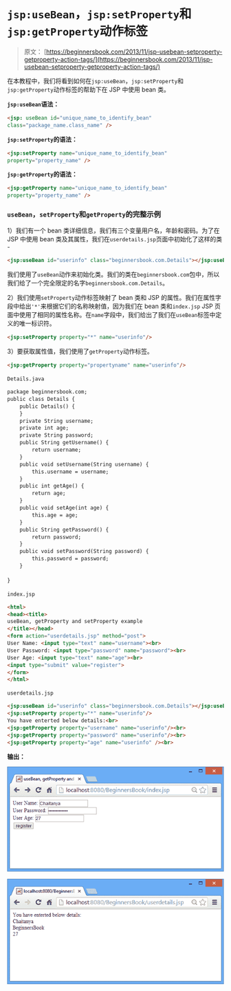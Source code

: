 # `jsp:useBean`，`jsp:setProperty`和`jsp:getProperty`动作标签

> 原文： [https://beginnersbook.com/2013/11/jsp-usebean-setproperty-getproperty-action-tags/](https://beginnersbook.com/2013/11/jsp-usebean-setproperty-getproperty-action-tags/)

在本教程中，我们将看到如何在`jsp:useBean`，`jsp:setProperty`和`jsp:getProperty`动作标签的帮助下在 JSP 中使用 bean 类。

**`jsp:useBean`语法：**

```html
<jsp: useBean id="unique_name_to_identify_bean" 
class="package_name.class_name" />
```

**`jsp:setProperty`的语法：**

```html
<jsp:setProperty name="unique_name_to_identify_bean" 
property="property_name" />
```

**`jsp:getProperty`的语法：**

```html
<jsp:getProperty name="unique_name_to_identify_bean" 
property="property_name" />
```

### `useBean`，`setProperty`和`getProperty`的完整示例

1）我们有一个 bean 类详细信息，我们有三个变量用户名，年龄和密码。为了在 JSP 中使用 bean 类及其属性，我们在`userdetails.jsp`页面中初始化了这样的类 -

```html
<jsp:useBean id="userinfo" class="beginnersbook.com.Details"></jsp:useBean>
```

我们使用了`useBean`动作来初始化类。我们的类在`beginnersbook.com`包中，所以我们给了一个完全限定的名字`beginnersbook.com.Details`。

2）我们使用`setProperty`动作标签映射了 bean 类和 JSP 的属性。我们在属性字段中给出`'*'`来根据它们的名称映射值，因为我们在 bean 类和`index.jsp` JSP 页面中使用了相同的属性名称。在`name`字段中，我们给出了我们在`useBean`标签中定义的唯一标识符。

```html
<jsp:setProperty property="*" name="userinfo"/>
```

3）要获取属性值，我们使用了`getProperty`动作标签。

```html
<jsp:getProperty property="propertyname" name="userinfo"/>
```

`Details.java`

```html
package beginnersbook.com;
public class Details {
	public Details() {
    }
    private String username;
    private int age;
    private String password;
	public String getUsername() {
		return username;
	}
	public void setUsername(String username) {
		this.username = username;
	}
	public int getAge() {
		return age;
	}
	public void setAge(int age) {
		this.age = age;
	}
	public String getPassword() {
		return password;
	}
	public void setPassword(String password) {
		this.password = password;
	}

}
```

`index.jsp`

```html
<html>
<head><title>
useBean, getProperty and setProperty example
</title></head>
<form action="userdetails.jsp" method="post"> 
User Name: <input type="text" name="username"><br> 
User Password: <input type="password" name="password"><br> 
User Age: <input type="text" name="age"><br> 
<input type="submit" value="register"> 
</form> 
</html>
```

`userdetails.jsp`

```html
<jsp:useBean id="userinfo" class="beginnersbook.com.Details"></jsp:useBean> 
<jsp:setProperty property="*" name="userinfo"/> 
You have enterted below details:<br> 
<jsp:getProperty property="username" name="userinfo"/><br> 
<jsp:getProperty property="password" name="userinfo"/><br> 
<jsp:getProperty property="age" name="userinfo" /><br>
```

**输出：**

![useBean-output1](img/b62f01b6c78686843a03c68b29a0f214.jpg)

![useBean-output2](img/680b3485730b9081fedec3ebf42a87d9.jpg)